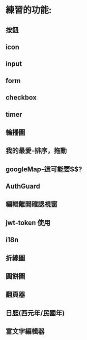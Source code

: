 # 練習的功能:
## 按鈕
## icon
## input
## form
## checkbox
## timer
## 輪播圖
## 我的最愛-排序，拖動
## googleMap-這可能要$$?
## AuthGuard
## 編輯離開確認視窗
## jwt-token 使用
## i18n
## 折線圖
## 圓餅圖
## 翻頁器
## 日歷(西元年/民國年)
## 富文字編輯器